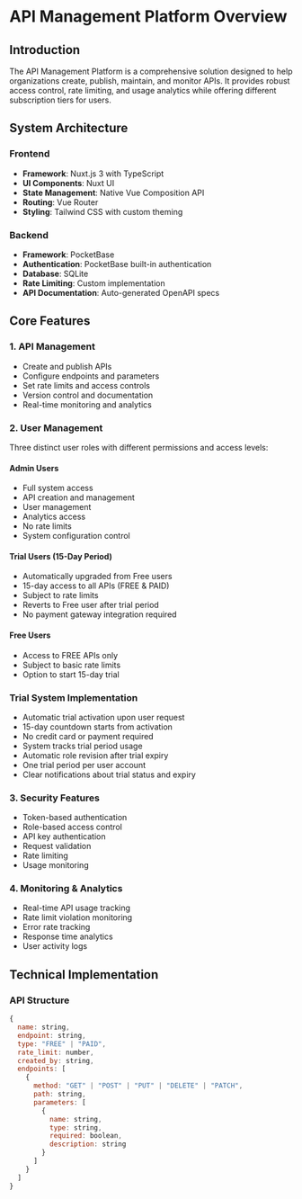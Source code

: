 # API Management Platform Overview

## Introduction
The API Management Platform is a comprehensive solution designed to help organizations create, publish, maintain, and monitor APIs. It provides robust access control, rate limiting, and usage analytics while offering different subscription tiers for users.

## System Architecture

### Frontend
- **Framework**: Nuxt.js 3 with TypeScript
- **UI Components**: Nuxt UI
- **State Management**: Native Vue Composition API
- **Routing**: Vue Router
- **Styling**: Tailwind CSS with custom theming

### Backend
- **Framework**: PocketBase
- **Authentication**: PocketBase built-in authentication
- **Database**: SQLite
- **Rate Limiting**: Custom implementation
- **API Documentation**: Auto-generated OpenAPI specs

## Core Features

### 1. API Management
- Create and publish APIs
- Configure endpoints and parameters
- Set rate limits and access controls
- Version control and documentation
- Real-time monitoring and analytics

### 2. User Management
Three distinct user roles with different permissions and access levels:

#### Admin Users
- Full system access
- API creation and management
- User management
- Analytics access
- No rate limits
- System configuration control

#### Trial Users (15-Day Period)
- Automatically upgraded from Free users
- 15-day access to all APIs (FREE & PAID)
- Subject to rate limits
- Reverts to Free user after trial period
- No payment gateway integration required

#### Free Users
- Access to FREE APIs only
- Subject to basic rate limits
- Option to start 15-day trial

### Trial System Implementation
- Automatic trial activation upon user request
- 15-day countdown starts from activation
- No credit card or payment required
- System tracks trial period usage
- Automatic role revision after trial expiry
- One trial period per user account
- Clear notifications about trial status and expiry

### 3. Security Features
- Token-based authentication
- Role-based access control
- API key authentication
- Request validation
- Rate limiting
- Usage monitoring

### 4. Monitoring & Analytics
- Real-time API usage tracking
- Rate limit violation monitoring
- Error rate tracking
- Response time analytics
- User activity logs

## Technical Implementation

### API Structure
```javascript
{
  name: string,
  endpoint: string,
  type: "FREE" | "PAID",
  rate_limit: number,
  created_by: string,
  endpoints: [
    {
      method: "GET" | "POST" | "PUT" | "DELETE" | "PATCH",
      path: string,
      parameters: [
        {
          name: string,
          type: string,
          required: boolean,
          description: string
        }
      ]
    }
  ]
}
```